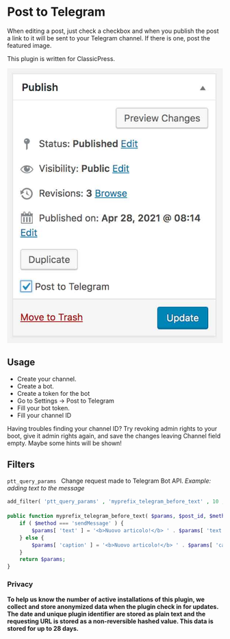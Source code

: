 # Post to Telegram

When editing a post, just check a checkbox and when you publish the post a link to it will be sent to your Telegram channel.
If there is one, post the featured image.

This plugin is written for ClassicPress.

![screenshot](images/screenshot-1.jpg)

## Usage

- Create your channel.
- Create a bot.
- Create a token for the bot
- Go to Settings -> Post to Telegram
- Fill your bot token.
- Fill your channel ID

Having troubles finding your channel ID? 
Try revoking admin rights to your boot, give it admin rights again, and save the changes leaving Channel field empty.
Maybe some hints will be shown!

## Filters

`ptt_query_params`
 
Change request made to Telegram Bot API.
_Example: adding text to the message_

```php
add_filter( 'ptt_query_params' , 'myprefix_telegram_before_text' , 10 , 3 );

public function myprefix_telegram_before_text( $params, $post_id, $method ) {
	if ( $method === 'sendMessage' ) {
		$params[ 'text' ] = '<b>Nuovo articolo!</b> ' . $params[ 'text' ];
	} else {
		$params[ 'caption' ] = '<b>Nuovo articolo!</b> ' . $params[ 'caption' ];
	}
	return $params;
}
```


### Privacy
**To help us know the number of active installations of this plugin, we collect and store anonymized data when the plugin check in for updates. The date and unique plugin identifier are stored as plain text and the requesting URL is stored as a non-reversible hashed value. This data is stored for up to 28 days.**


